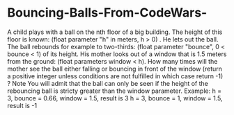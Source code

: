 # Bouncing-Balls-From-CodeWars-
A child plays with a ball on the nth floor of a big building. The height of this floor is known:  (float parameter "h" in meters, h > 0) .  He lets out the ball. The ball rebounds for example to two-thirds:  (float parameter "bounce", 0 &lt; bounce &lt; 1)  of its height.  His mother looks out of a window that is 1.5 meters from the ground: (float parameters window &lt; h).  How many times will the mother see the ball either falling or bouncing in front of the window (return a positive integer unless conditions are not fulfilled in which case return -1) ? Note You will admit that the ball can only be seen if the height of the rebouncing ball is stricty greater than the window parameter. Example: h = 3, bounce = 0.66, window = 1.5, result is 3 h = 3, bounce = 1, window = 1.5, result is -1
